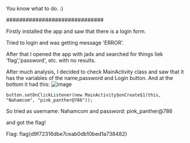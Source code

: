 You know what to do. :) 

##############################

Firstly installed the app and saw that there is a login form.

Tried to login and was getting message 'ERROR'.

After that I opened the app with jadx and searched for things liek 'flag','password', etc. with no results.

After much analysis, I decided to check MainActivity class and saw that it has the variables of the name,password and Login button.
And at the bottom it had this:
![image](https://user-images.githubusercontent.com/59511698/111085020-130c0500-851e-11eb-84f4-42ab21e9f88b.png)

```
button.setOnClickListener(new MainActivity$onCreate$1(this, "Nahamcom", "pink_panther@786"));
```

So tried as username: Nahamcom
and password: pink_panther@786

and got the flag!



Flag: flag{d9f72316dbe7ceab0db10bed1a738482}
